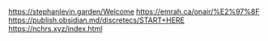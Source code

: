 https://stephanlevin.garden/Welcome
https://emrah.ca/onair/%E2%97%8F
https://publish.obsidian.md/discretecs/START+HERE
https://nchrs.xyz/index.html